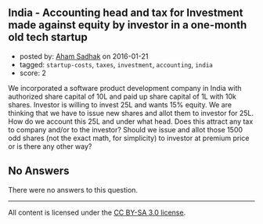 ## India - Accounting head and tax for Investment made against equity by investor in a one-month old tech startup

- posted by: [Aham Sadhak](https://stackexchange.com/users/7683535/aham-sadhak) on 2016-01-21
- tagged: `startup-costs`, `taxes`, `investment`, `accounting`, `india`
- score: 2

We incorporated a software product development company in India with authorized share capital of 10L and paid up share capital of 1L with 10k shares. Investor is willing to invest 25L and wants 15% equity. We are thinking that we have to issue new shares and allot them to investor for 25L.
How do we account this 25L and under what head. Does this attract any tax to company and/or to the investor? Should we issue and allot those 1500 odd shares (not the exact math, for simplicity) to investor at premium price or is there any other way? 

## No Answers

There were no answers to this question.


---

All content is licensed under the [CC BY-SA 3.0 license](https://creativecommons.org/licenses/by-sa/3.0/).
